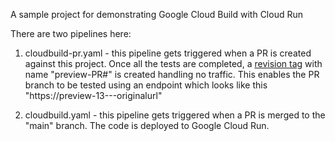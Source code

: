 A sample project for demonstrating Google Cloud Build with Cloud Run 

There are two pipelines here:

1. cloudbuild-pr.yaml - this pipeline gets triggered when a PR is created against this project. Once all the tests are completed, a [revision tag](https://cloud.google.com/run/docs/rollouts-rollbacks-traffic-migration#tags) with name "preview-PR#" is created handling no traffic. This enables the PR branch to be tested using an endpoint which looks like this "https://preview-13---originalurl"

2. cloudbuild.yaml - this pipeline gets triggered when a PR is merged to the "main" branch. The code is deployed to Google Cloud Run.
